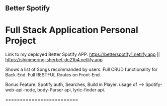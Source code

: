 ## Better Spotify

# Full Stack Application Personal Project

Link to my deployed Better Spotify APP: https://betterspotify1.netlify.app  || https://shimmering-sherbet-dc21b4.netlify.app

Shows a list of Songs recommanded by users. 
Full CRUD functionality for Back-End. 
Full RESTFUL Routes on Front-End. 

Bonus Feature: Spotify auth, Searches, Build in Player. 
usage of --> Spotify-web-api-node, body-Parser api, lyric-finder api. 


=========================
